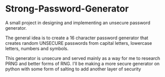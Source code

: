 # Strong-Password-Generator
A small project in designing and implementing an unsecure password generator. 

The general idea is to create a 16 character password generator that creates random UNSECURE passwords from capital letters, lowercase letters, numbers and symbols.

This generator is unsecure and served mainly as a way for me to research PRNG and better forms of RNG. I'll be making a more secure generator on python with some form of salting to add another layer of security
